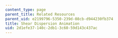 ```yaml
---
content_type: page
parent_title: Related Resources
parent_uid: e2199796-5350-239d-08cb-d944230fb374
title: Shear Dispersion Animation
uid: 2d1efe37-140c-2db1-3c60-59d143c437ac
---
```


